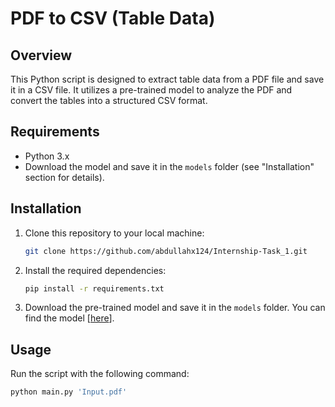 # PDF to CSV (Table Data) 

## Overview

This Python script is designed to extract table data from a PDF file and save it in a CSV file. It utilizes a pre-trained model to analyze the PDF and convert the tables into a structured CSV format.

## Requirements

- Python 3.x
- Download the model and save it in the `models` folder (see "Installation" section for details).

## Installation

1. Clone this repository to your local machine:

    ```bash
    git clone https://github.com/abdullahx124/Internship-Task_1.git
    ```

2. Install the required dependencies:

    ```bash
    pip install -r requirements.txt
    ```

3. Download the pre-trained model and save it in the `models` folder. You can find the model [[here](https://drive.google.com/drive/folders/16HF1wYXj3d3zzEcZUEk-svwaNi0nhJGc?usp=sharing)].

## Usage

Run the script with the following command:

```bash
python main.py 'Input.pdf'
